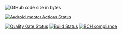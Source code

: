 

![GitHub code size in bytes](https://img.shields.io/github/languages/code-size/wzzzzwwzw/test)

[![Android-master Actions Status](https://github.com/wzzzzwwzw/test/workflows/github-actions/badge.svg)](https://github.com/wzzzzwwzw/github-actions/actions)

[![Quality Gate Status](https://sonarcloud.io/api/project_badges/measure?project=es.upm.miw%3Aivwg-devops-Louati-Wael&metric=alert_status)](https://sonarcloud.io/dashboard?id=es.upm.miw%3Aivwg-devops-Louati-Wael)
[![Build Status](https://app.travis-ci.com/wzzzzwwzw/ivwg-devops-Louati-Wael.svg?branch=master)](https://app.travis-ci.com/wzzzzwwzw/ivwg-devops-Louati-Wael)
[![BCH compliance](https://bettercodehub.com/edge/badge/wzzzzwwzw/ivwg-devops-Louati-Wael?branch=develop)](https://bettercodehub.com/)